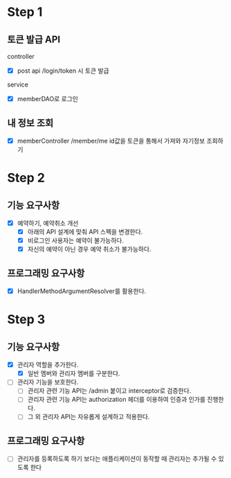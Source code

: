 # Step 1

## 토큰 발급 API

controller
- [x] post api /login/token 시 토큰 발급

service
- [x] memberDAO로 로그인


## 내 정보 조회

- [x] memberController /member/me id값을 토큰을 통해서 가져와 자기정보 조회하기


# Step 2
## 기능 요구사항
- [x] 예약하기, 예약취소 개선
    - [x] 아래의 API 설계에 맞춰 API 스펙을 변경한다.
    - [x] 비로그인 사용자는 예약이 불가능하다.
    - [x] 자신의 예약이 아닌 경우 예약 취소가 불가능하다.

## 프로그래밍 요구사항
  - [x] HandlerMethodArgumentResolver를 활용한다.

# Step 3
## 기능 요구사항
- [x] 관리자 역할을 추가한다.
  - [x] 일반 멤버와 관리자 멤버를 구분한다.
- [ ] 관리자 기능을 보호한다. 
  - [ ] 관리자 관련 기능 API는 /admin 붙이고 interceptor로 검증한다. 
  - [ ] 관리자 관련 기능 API는 authorization 헤더를 이용하여 인증과 인가를 진행한다. 
  - [ ] 그 외 관리자 API는 자유롭게 설계하고 적용한다.

##  프로그래밍 요구사항
  - [ ] 관리자를 등록하도록 하기 보다는 애플리케이션이 동작할 때 관리자는 추가될 수 있도록 한다